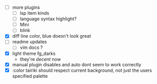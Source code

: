 - [ ] more plugins
  - [ ]  lsp item kinds
  - [ ] language syntax highlight?
  - [ ] Mini
  - [ ] blink
- [x] diff line color, blue doesn't look great
- [ ] readme updates
	- [ ] vim docs ?
- [x] light theme fg_darks
  	- they're *decent* now
- [x] manual plugin disables and auto dont seem to work correctly
- [x] :color tairiki should respect current background, not just the users specified palette
